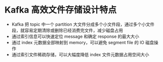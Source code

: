 # Kafka 高效文件存储设计特点

- Kafka 把 topic 中一个 partition 大文件分成多个小文件段，通过多个小文件段，就容易定期清除或删除已经消费完文件，减少磁盘占用
- 通过索引信息可以快速定位 message 和确定 response 的最大大小
- 通过 index 元数据全部映射到 memory，可以避免 segment file 的 IO 磁盘操作
- 通过索引文件稀疏存储，可以大幅度降低 index 文件元数据占用空间大小